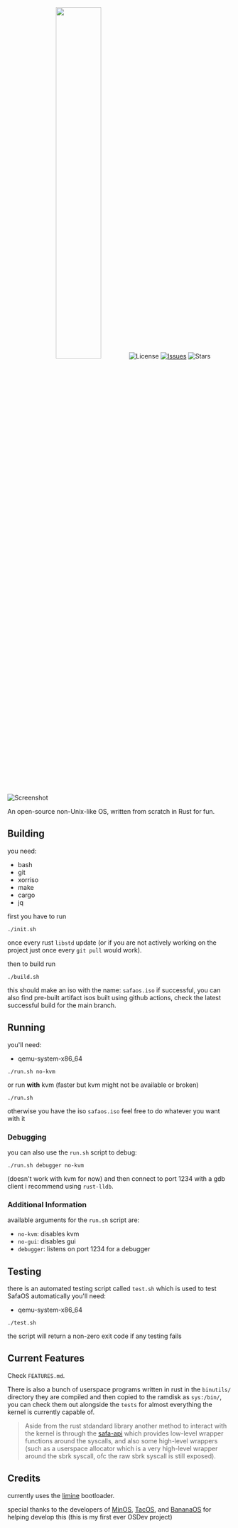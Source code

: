 <div align="center">
<img src="https://repository-images.githubusercontent.com/825143915/95735661-0205-4029-97d5-fcfa347c8067" width="45%" height="45%>


#

[![License](https://img.shields.io/github/license/SafaOS/SafaOS?color=red)](https://github.com/SafaOS/SafaOS/blob/main/LICENSE) [![Issues](https://img.shields.io/github/issues/SafaOS/SafaOS)](https://github.com/SafaOS/SafaOS/issues) ![Stars](https://img.shields.io/github/stars/SafaOS/SafaOS?style=flat-square)
</div>

![Screenshot](https://safiworks.github.io/priv/imgs/screenshots/SafaOS-270325.png)

An open-source non-Unix-like OS, written from scratch in Rust for fun.

## Building
you need:

- bash
- git
- xorriso
- make
- cargo
- jq

first you have to run
```
./init.sh
```
once every rust `libstd` update (or if you are not actively working on the project just once every `git pull` would work).


then to build run
```
./build.sh
```

this should make an iso with the name: `safaos.iso` if successful,
you can also find pre-built artifact isos built using github actions, check the latest successful build for the main branch.

## Running
you'll need:

- qemu-system-x86_64

```
./run.sh no-kvm
```

or run **with** kvm (faster but kvm might not be available or broken)
```
./run.sh
```
otherwise you have the iso `safaos.iso` feel free to do whatever you want with it

### Debugging
you can also use the `run.sh` script to debug:
```
./run.sh debugger no-kvm
```
(doesn't work with kvm for now)
and then connect to port 1234 with a gdb client i recommend using `rust-lldb`.

### Additional Information
available arguments for the `run.sh` script are:

- `no-kvm`: disables kvm
- `no-gui`: disables gui
- `debugger`: listens on port 1234 for a debugger

## Testing
there is an automated testing script called `test.sh` which is used to test SafaOS automatically
you'll need:

- qemu-system-x86_64

```
./test.sh
```
the script will return a non-zero exit code if any testing fails

## Current Features
Check `FEATURES.md`.

There is also a bunch of userspace programs written in rust in the `binutils/` directory they are compiled and then copied to the ramdisk as `sys:/bin/`, you can check them out alongside the `tests` for almost everything the kernel is currently capable of.

> Aside from the rust stdandard library another method to interact with the kernel is through the [safa-api](https://github.com/SafaOS/safa-api) which provides low-level wrapper functions around the syscalls, and also some high-level wrappers (such as a userspace allocator which is a very high-level wrapper around the sbrk syscall, ofc the raw sbrk syscall is still exposed).

## Credits
currently uses the [limine](https://limine-bootloader.org/) bootloader.

special thanks to the developers of [MinOS](https://github.com/Dcraftbg/MinOS/), [TacOS](https://github.com/UnmappedStack/TacOS), and [BananaOS](https://github.com/Bananymous/banan-os) for helping develop this (this is my first ever OSDev project)
